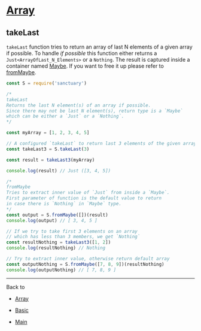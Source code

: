 # [Array](../README.md)

## takeLast

`takeLast` function tries to return an array of last N elements of a given array if possible. To handle _if possible_ this function either returns a `Just<ArrayOfLast_N_Elements>` or a `Nothing`. The result is captured inside a container named [Maybe](../COMINGSOON.md). If you want to free it up please refer to [fromMaybe](../COMINGSOON.md).

```js
const S = require('sanctuary')

/*
takeLast
Returns the last N element(s) of an array if possible.
Since there may not be last N element(s), return type is a `Maybe`
which can be either a `Just` or a `Nothing`.
*/

const myArray = [1, 2, 3, 4, 5]

// A configured `takeLast` to return last 3 elements of the given array
const takeLast3 = S.takeLast(3)

const result = takeLast3(myArray)

console.log(result) // Just ([3, 4, 5])

/*
fromMaybe
Tries to extract inner value of `Just` from inside a `Maybe`.
First parameter of function is the default value to return
in case there is `Nothing` in `Maybe` type.
*/
const output = S.fromMaybe([])(result)
console.log(output) // [ 3, 4, 5 ]

// If we try to take first 3 elements on an array
// which has less than 3 members, we get `Nothing`
const resultNothing = takeLast3([1, 2])
console.log(resultNothing) // Nothing

// Try to extract inner value, otherwise return default array
const outputNothing = S.fromMaybe([7, 8, 9])(resultNothing)
console.log(outputNothing) // [ 7, 8, 9 ]
```

----------

Back to

- [Array](README.md)

- [Basic](../README.md)

- [Main](../../README.md)
